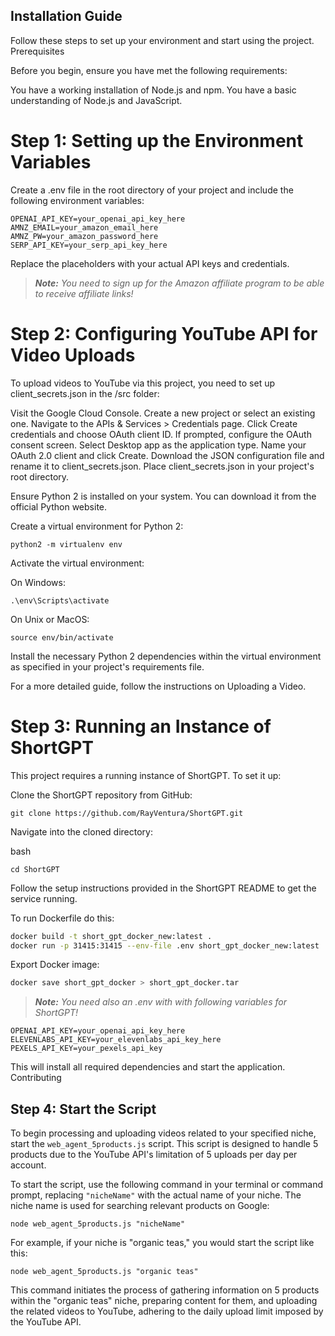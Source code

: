 ## Installation Guide

Follow these steps to set up your environment and start using the project.
Prerequisites

Before you begin, ensure you have met the following requirements:

You have a working installation of Node.js and npm.
You have a basic understanding of Node.js and JavaScript.

# Step 1: Setting up the Environment Variables

Create a .env file in the root directory of your project and include the following environment variables:
    
    OPENAI_API_KEY=your_openai_api_key_here
    AMNZ_EMAIL=your_amazon_email_here
    AMNZ_PW=your_amazon_password_here
    SERP_API_KEY=your_serp_api_key_here

Replace the placeholders with your actual API keys and credentials.

> ***Note:*** *You need to sign up for the Amazon affiliate program to be able to receive affiliate links!*

# Step 2: Configuring YouTube API for Video Uploads

To upload videos to YouTube via this project, you need to set up client_secrets.json in the /src folder:

Visit the Google Cloud Console.
Create a new project or select an existing one.
Navigate to the APIs & Services > Credentials page.
Click Create credentials and choose OAuth client ID.
If prompted, configure the OAuth consent screen.
Select Desktop app as the application type.
Name your OAuth 2.0 client and click Create.
Download the JSON configuration file and rename it to client_secrets.json.
Place client_secrets.json in your project's root directory.

Ensure Python 2 is installed on your system. You can download it from the official Python website.

Create a virtual environment for Python 2:

    python2 -m virtualenv env

Activate the virtual environment:

On Windows:

    .\env\Scripts\activate

On Unix or MacOS:

    source env/bin/activate

Install the necessary Python 2 dependencies within the virtual environment as specified in your project's requirements file.

For a more detailed guide, follow the instructions on Uploading a Video.
# Step 3: Running an Instance of ShortGPT

This project requires a running instance of ShortGPT. To set it up:

Clone the ShortGPT repository from GitHub:


    git clone https://github.com/RayVentura/ShortGPT.git

Navigate into the cloned directory:

bash

    cd ShortGPT

Follow the setup instructions provided in the ShortGPT README to get the service running.

To run Dockerfile do this:
```bash
docker build -t short_gpt_docker_new:latest .
docker run -p 31415:31415 --env-file .env short_gpt_docker_new:latest
```
Export Docker image:
```bash
docker save short_gpt_docker > short_gpt_docker.tar
```

> ***Note:*** *You need also an .env with with following variables for ShortGPT!*

    OPENAI_API_KEY=your_openai_api_key_here
    ELEVENLABS_API_KEY=your_elevenlabs_api_key_here
    PEXELS_API_KEY=your_pexels_api_key

This will install all required dependencies and start the application.
Contributing


## Step 4: Start the Script

To begin processing and uploading videos related to your specified niche, start the `web_agent_5products.js` script. This script is designed to handle 5 products due to the YouTube API's limitation of 5 uploads per day per account.

To start the script, use the following command in your terminal or command prompt, replacing `"nicheName"` with the actual name of your niche. The niche name is used for searching relevant products on Google:


    node web_agent_5products.js "nicheName"

For example, if your niche is "organic teas," you would start the script like this:

    node web_agent_5products.js "organic teas"

This command initiates the process of gathering information on 5 products within the "organic teas" niche, preparing content for them, and uploading the related videos to YouTube, adhering to the daily upload limit imposed by the YouTube API.

